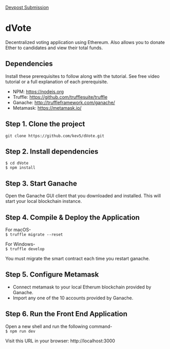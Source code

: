 [Devpost Submission](https://devpost.com/software/dvote)

# dVote
Decentralized voting application using Ethereum. Also allows you to donate Ether to candidates and view their total funds.

## Dependencies
Install these prerequisites to follow along with the tutorial. See free video tutorial or a full explanation of each prerequisite.
- NPM: https://nodejs.org
- Truffle: https://github.com/trufflesuite/truffle
- Ganache: http://truffleframework.com/ganache/
- Metamask: https://metamask.io/


## Step 1. Clone the project
`git clone https://github.com/kev5/dVote.git`

## Step 2. Install dependencies
```
$ cd dVote
$ npm install
```

## Step 3. Start Ganache
Open the Ganache GUI client that you downloaded and installed. This will start your local blockchain instance.

## Step 4. Compile & Deploy the Application

For macOS-  
`$ truffle migrate --reset`

For Windows-  
`$ truffle develop`  

You must migrate the smart contract each time you restart ganache.

## Step 5. Configure Metamask

- Connect metamask to your local Etherum blockchain provided by Ganache.
- Import any one of the 10 accounts provided by Ganache.

## Step 6. Run the Front End Application

Open a new shell and run the following command-  
`$ npm run dev`  

Visit this URL in your browser: http://localhost:3000
